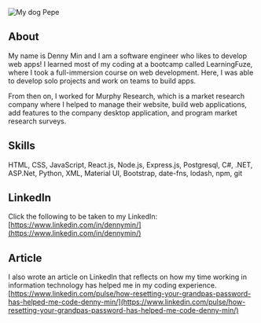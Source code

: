 ![My dog Pepe](https://user-images.githubusercontent.com/85311223/135136401-aee45a09-0954-4bd2-ae7f-8a9774745cc9.png)

## About
My name is Denny Min and I am a software engineer who likes to develop web apps! I learned most of my coding at a bootcamp called LearningFuze, where I took a full-immersion course on web development. Here, I was able to develop solo projects and work on teams to build apps.

From then on, I worked for Murphy Research, which is a market research company where I helped to manage their website, build web applications, add features to the company desktop application, and program market research surveys. 

## Skills
HTML, CSS, JavaScript, React.js, Node.js, Express.js, Postgresql, C#, .NET, ASP.Net, Python, XML, Material UI, Bootstrap, date-fns, lodash, npm, git

## LinkedIn
Click the following to be taken to my LinkedIn: [https://www.linkedin.com/in/dennymin/](https://www.linkedin.com/in/dennymin/)

## Article
I also wrote an article on LinkedIn that reflects on how my time working in information technology has helped me in my coding experience. [https://www.linkedin.com/pulse/how-resetting-your-grandpas-password-has-helped-me-code-denny-min/](https://www.linkedin.com/pulse/how-resetting-your-grandpas-password-has-helped-me-code-denny-min/)
